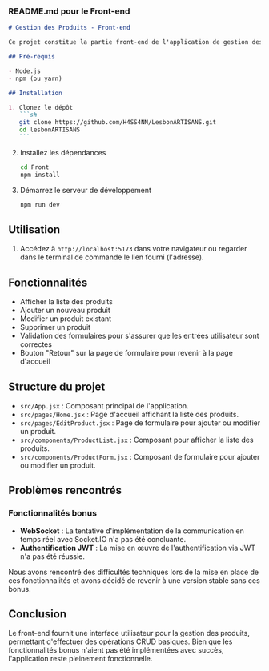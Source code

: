 
### README.md pour le Front-end

````markdown
# Gestion des Produits - Front-end

Ce projet constitue la partie front-end de l'application de gestion des produits, construite avec React et Material-UI.

## Pré-requis

- Node.js
- npm (ou yarn)

## Installation

1. Clonez le dépôt
   ```sh
   git clone https://github.com/H4SS4NN/LesbonARTISANS.git
   cd lesbonARTISANS
   ```
````

2. Installez les dépendances

   ```sh
   cd Front
   npm install
   ```

3. Démarrez le serveur de développement
   ```sh
   npm run dev
   ```

## Utilisation

1. Accédez à `http://localhost:5173` dans votre navigateur ou regarder dans le terminal de commande le lien fourni (l'adresse).

## Fonctionnalités

- Afficher la liste des produits
- Ajouter un nouveau produit
- Modifier un produit existant
- Supprimer un produit
- Validation des formulaires pour s'assurer que les entrées utilisateur sont correctes
- Bouton "Retour" sur la page de formulaire pour revenir à la page d'accueil

## Structure du projet

- `src/App.jsx` : Composant principal de l'application.
- `src/pages/Home.jsx` : Page d'accueil affichant la liste des produits.
- `src/pages/EditProduct.jsx` : Page de formulaire pour ajouter ou modifier un produit.
- `src/components/ProductList.jsx` : Composant pour afficher la liste des produits.
- `src/components/ProductForm.jsx` : Composant de formulaire pour ajouter ou modifier un produit.

## Problèmes rencontrés

### Fonctionnalités bonus

- **WebSocket** : La tentative d'implémentation de la communication en temps réel avec Socket.IO n'a pas été concluante.
- **Authentification JWT** : La mise en œuvre de l'authentification via JWT n'a pas été réussie.

Nous avons rencontré des difficultés techniques lors de la mise en place de ces fonctionnalités et avons décidé de revenir à une version stable sans ces bonus.

## Conclusion

Le front-end fournit une interface utilisateur pour la gestion des produits, permettant d'effectuer des opérations CRUD basiques. Bien que les fonctionnalités bonus n'aient pas été implémentées avec succès, l'application reste pleinement fonctionnelle.

```


```
